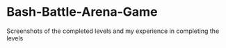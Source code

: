 # Bash-Battle-Arena-Game
Screenshots of the completed levels and my experience in completing the levels
